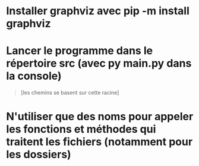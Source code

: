 # Installer graphviz avec pip -m install graphviz

# Lancer le programme dans le répertoire src (avec py main.py dans la console) 
> [les chemins se basent sur cette racine]

# N'utiliser que des noms pour appeler les fonctions et méthodes qui traitent les fichiers (notamment pour les dossiers)
